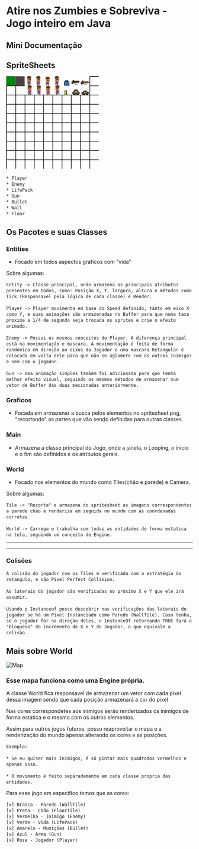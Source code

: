 # Atire nos Zumbies e Sobreviva - Jogo inteiro em Java
## Mini Documentação

## SpriteSheets

<img src="bin/spritesheet.png" width="250" />

    * Player
    * Enemy
    * LifePack
    * Gun
    * Bullet
    * Wall
    * Floor

## Os Pacotes e suas Classes

### Entities
  * Focado em todos aspectos gráficos com "vida"


Sobre algumas:

    Entity -> Classe principal, onde armazena os principais atributos presentes em todos, como: Posição X, Y, largura, altura e métodos como Tick (Responsavel pela lógica de cada classe) e Render.

    Player -> Player movimenta em base do Speed definido, tanto em eixo X como Y, e suas animações são armazenadas no Buffer para que numa taxa proxima a 1/4 de segundo seja trocada os sprites e crie o efeito animado.

    Enemy -> Possui os mesmos conceitos do Player. A diferença principal está na movimentação e mascara. A movimentação é feita de forma randomica em direção ao eixos do Jogador e uma mascara Retangular é colocada em volta dele para que não se aglomere com os outros inimigos e nem com o jogador.

    Gun -> Uma animação simples também foi adicionada para que tenha melhor efeito visual, seguindo os mesmos métodos de armazenar num vetor de Buffer das duas mecionadas anteriormente.



### Graficos
  * Focada em armazenar a busca pelos elementos no spritesheet.png, "recortando" as partes que vão sendo definidas para outras classes.

### Main
  * Armazena a classe principal do Jogo, onde a janela, o Looping, o inicio e o fim são definidos e os atributos gerais.

### World
  * Focado nos elementos do mundo como Tiles(chão e parede) e Camera.


Sobre algumas:

    Tile -> "Recorta" e armazena do spritesheet as imagens correspondentes a parede chão e renderiza em seguida no mundo com as coordenadas corretas

    World -> Carrega e trabalha com todas as entidades de forma estatica na tela, seguindo um conceito de Engine.

<hr />
<hr />

### Colisões

    A colisão do jogador com os Tiles é verificada com a estratégia do retangulo, e não Pixel Perfect Collision.

    As laterais do jogador são verificadas no próximo X e Y que ele irá assumir.

    Usando o Instanceof posso descobrir nas verificações das laterais do jogador se há um Pixel Instanciado como Parede (WallTile). Caso tenha, se o jogador for na direção deles, o InstanceOf retornando TRUE fará o "bloqueio" do incremento de X e Y do Jogador, o que equivale a colisão.


## Mais sobre World

![Map](https://user-images.githubusercontent.com/47978193/78920519-e7f57780-7a69-11ea-9717-267b2a33f984.png)

### Esse mapa funciona como uma Engine própria. 

A classe World fica responsavel de armazenar um vetor com cada pixel dessa imagem sendo que cada posição armazenará a cor do pixel

Nas cores correspondetes aos inimigos serão renderizados os inimigos de forma estatica e o mesmo com os outros elementos.

Assim para outros jogos futuros, posso reaproveitar o mapa e a renderização do mundo apenas alterando os cores e as posições.

    Exemplo:

    * Se eu quiser mais inimigos, é só pintar mais quadrados vermelhos e apenas isso.

    * O movimento é feito separadamente em cada classe propria das entidades.

Para esse jogo em especifico temos que as cores:

    [x] Branca - Parede (WallTile)
    [x] Preta - Chão (FloorTile)
    [x] Vermelha - Inimigo (Enemy)
    [x] Verde - Vida (LifePack)
    [x] Amarelo - Munições (Bullet)
    [x] Azul - Arma (Gun)
    [x] Rosa - Jogador (Player)
